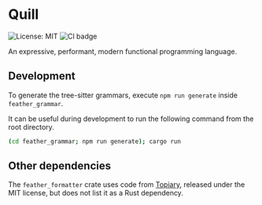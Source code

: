# Quill

![License: MIT](https://img.shields.io/github/license/quill-lang/quill)
![CI badge](https://github.com/quill-lang/quill/actions/workflows/rust.yml/badge.svg)

An expressive, performant, modern functional programming language.

## Development

To generate the tree-sitter grammars, execute `npm run generate` inside `feather_grammar`.

It can be useful during development to run the following command from the root directory.
```sh
(cd feather_grammar; npm run generate); cargo run
```

## Other dependencies

The `feather_formatter` crate uses code from [Topiary](https://github.com/tweag/topiary), released under the MIT license, but does not list it as a Rust dependency.
